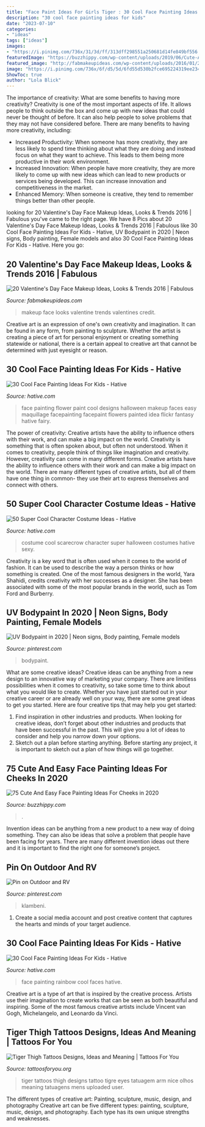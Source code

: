 ```yaml
---
title: "Face Paint Ideas For Girls Tiger : 30 Cool Face Painting Ideas For Kids"
description: "30 cool face painting ideas for kids"
date: "2023-07-10"
categories:
- "ideas"
tags: ["ideas"]
images:
- "https://i.pinimg.com/736x/31/3d/ff/313dff298551a250681d14fe849bf556.jpg"
featuredImage: "https://buzzhippy.com/wp-content/uploads/2019/06/Cute-And-Easy-Face-Painting-Ideas-For-Cheeks-13.jpg"
featured_image: "http://fabmakeupideas.com/wp-content/uploads/2016/01/20-Valentines-Day-Face-Makeup-Ideas-Looks-Trends-2016-18.jpg"
image: "https://i.pinimg.com/736x/6f/d5/5d/6fd55d530b2fce695224319ee234946c.jpg"
ShowToc: true
author: "Lola Blick"
---
```



The importance of creativity: What are some benefits to having more creativity?
Creativity is one of the most important aspects of life. It allows people to think outside the box and come up with new ideas that could never be thought of before. It can also help people to solve problems that they may not have considered before. There are many benefits to having more creativity, including: 
- Increased Productivity: When someone has more creativity, they are less likely to spend time thinking about what they are doing and instead focus on what they want to achieve. This leads to them being more productive in their work environment. 
- Increased Innovation: When people have more creativity, they are more likely to come up with new ideas which can lead to new products or services being developed. This can increase innovation and competitiveness in the market. 
- Enhanced Memory: When someone is creative, they tend to remember things better than other people.

	

		
looking for 20 Valentine&#039;s Day Face Makeup Ideas, Looks &amp; Trends 2016 | Fabulous you've came to the right page. We have 8 Pics about 20 Valentine&#039;s Day Face Makeup Ideas, Looks &amp; Trends 2016 | Fabulous like 30 Cool Face Painting Ideas For Kids - Hative, UV Bodypaint in 2020 | Neon signs, Body painting, Female models and also 30 Cool Face Painting Ideas For Kids - Hative. Here you go:
		
    
## 20 Valentine&#039;s Day Face Makeup Ideas, Looks &amp; Trends 2016 | Fabulous

<img loading=lazy src="http://fabmakeupideas.com/wp-content/uploads/2016/01/20-Valentines-Day-Face-Makeup-Ideas-Looks-Trends-2016-18.jpg" onerror="this.onerror=null;this.src='https://tse2.mm.bing.net/th?id=OIP.JJHg2Lbt372kbhJQJeu1SAHaKG&amp;pid=15.1';" alt="20 Valentine&#039;s Day Face Makeup Ideas, Looks &amp; Trends 2016 | Fabulous">

_Source: fabmakeupideas.com_

>makeup face looks valentine trends valentines credit. 

	

Creative art is an expression of one's own creativity and imagination. It can be found in any form, from painting to sculpture. Whether the artist is creating a piece of art for personal enjoyment or creating something statewide or national, there is a certain appeal to creative art that cannot be determined with just eyesight or reason.

    
## 30 Cool Face Painting Ideas For Kids - Hative

<img loading=lazy src="https://hative.com/wp-content/uploads/2014/10/face-painting-ideas-for-kids/18-flower-face-paint.jpg" onerror="this.onerror=null;this.src='https://tse1.mm.bing.net/th?id=OIP.v0jQvyyf1LfdEOl09Y2mrQHaKI&amp;pid=15.1';" alt="30 Cool Face Painting Ideas For Kids - Hative">

_Source: hative.com_

>face painting flower paint cool designs halloween makeup faces easy maquillage facepainting facepaint flowers painted idea flickr fantasy hative fairy. 

	

The power of creativity: Creative artists have the ability to influence others with their work, and can make a big impact on the world.
Creativity is something that is often spoken about, but often not understood. When it comes to creativity, people think of things like imagination and creativity. However, creativity can come in many different forms. Creative artists have the ability to influence others with their work and can make a big impact on the world. There are many different types of creative artists, but all of them have one thing in common- they use their art to express themselves and connect with others.

    
## 50 Super Cool Character Costume Ideas - Hative

<img loading=lazy src="https://hative.com/wp-content/uploads/2014/10/super-cool-costume-ideas/11-scarecrow-costume.jpg" onerror="this.onerror=null;this.src='https://tse1.mm.bing.net/th?id=OIP.kBGO-qK-kMEda0B8BUMnCwHaLH&amp;pid=15.1';" alt="50 Super Cool Character Costume Ideas - Hative">

_Source: hative.com_

>costume cool scarecrow character super halloween costumes hative sexy. 

	

Creativity is a key word that is often used when it comes to the world of fashion. It can be used to describe the way a person thinks or how something is created. One of the most famous designers in the world, Yara Shahidi, credits creativity with her successes as a designer. She has been associated with some of the most popular brands in the world, such as Tom Ford and Burberry.

    
## UV Bodypaint In 2020 | Neon Signs, Body Painting, Female Models

<img loading=lazy src="https://i.pinimg.com/736x/6f/d5/5d/6fd55d530b2fce695224319ee234946c.jpg" onerror="this.onerror=null;this.src='https://tse2.mm.bing.net/th?id=OIP.11Yy11JYYu_fcFztj-rpJQHaLH&amp;pid=15.1';" alt="UV Bodypaint in 2020 | Neon signs, Body painting, Female models">

_Source: pinterest.com_

>bodypaint. 

	

What are some creative ideas?
Creative ideas can be anything from a new design to an innovative way of marketing your company. There are limitless possibilities when it comes to creativity, so take some time to think about what you would like to create. Whether you have just started out in your creative career or are already well on your way, there are some great ideas to get you started. Here are four creative tips that may help you get started: 
1. Find inspiration in other industries and products. When looking for creative ideas, don’t forget about other industries and products that have been successful in the past. This will give you a lot of ideas to consider and help you narrow down your options. 
2. Sketch out a plan before starting anything. Before starting any project, it is important to sketch out a plan of how things will go together.

    
## 75 Cute And Easy Face Painting Ideas For Cheeks In 2020

<img loading=lazy src="https://buzzhippy.com/wp-content/uploads/2019/06/Cute-And-Easy-Face-Painting-Ideas-For-Cheeks-13.jpg" onerror="this.onerror=null;this.src='https://tse4.mm.bing.net/th?id=OIP.3u1U-dB9Qc4KIDqEvEhYiwHaLH&amp;pid=15.1';" alt="75 Cute And Easy Face Painting Ideas For Cheeks in 2020">

_Source: buzzhippy.com_

>. 

	

Invention ideas can be anything from a new product to a new way of doing something. They can also be ideas that solve a problem that people have been facing for years. There are many different invention ideas out there and it is important to find the right one for someone’s project.

    
## Pin On Outdoor And RV

<img loading=lazy src="https://i.pinimg.com/736x/31/3d/ff/313dff298551a250681d14fe849bf556.jpg" onerror="this.onerror=null;this.src='https://tse1.mm.bing.net/th?id=OIP.w0mzQCR2Ixfir_yj5ZUJegHaLG&amp;pid=15.1';" alt="Pin on Outdoor and RV">

_Source: pinterest.com_

>klambeni. 

	

1. Create a social media account and post creative content that captures the hearts and minds of your target audience.

    
## 30 Cool Face Painting Ideas For Kids - Hative

<img loading=lazy src="https://hative.com/wp-content/uploads/2014/10/face-painting-ideas-for-kids/14-rainbow.jpg" onerror="this.onerror=null;this.src='https://tse4.mm.bing.net/th?id=OIP._GRNP7WgbKfD7L3a06eFYAHaLI&amp;pid=15.1';" alt="30 Cool Face Painting Ideas For Kids - Hative">

_Source: hative.com_

>face painting rainbow cool faces hative. 

	

Creative art is a type of art that is inspired by the creative process. Artists use their imagination to create works that can be seen as both beautiful and inspiring. Some of the most famous creative artists include Vincent van Gogh, Michelangelo, and Leonardo da Vinci.

    
## Tiger Thigh Tattoos Designs, Ideas And Meaning | Tattoos For You

<img loading=lazy src="https://www.tattoosforyou.org/wp-content/uploads/2017/11/Tiger-Thigh-Tattoos-for-Women.jpg" onerror="this.onerror=null;this.src='https://tse1.mm.bing.net/th?id=OIP.AsDdqKUX2ckfJgqHIS0VlAHaHa&amp;pid=15.1';" alt="Tiger Thigh Tattoos Designs, Ideas and Meaning | Tattoos For You">

_Source: tattoosforyou.org_

>tiger tattoos thigh designs tattoo tigre eyes tatuagem arm nice olhos meaning tatuagens mens uploaded user. 

	

The different types of creative art: Painting, sculpture, music, design, and photography
Creative art can be five different types: painting, sculpture, music, design, and photography. Each type has its own unique strengths and weaknesses.

